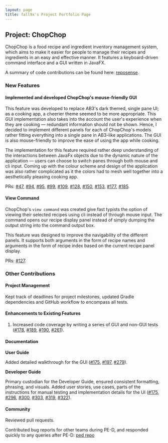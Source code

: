```yaml
---
layout: page
title: fall9x's Project Portfolio Page
---
```


## Project: ChopChop

ChopChop is a food recipe and ingredient inventory management system, which aims to make it easier for people to manage their recipes and ingredients in an easy and effective manner. It features a keyboard-driven command interface and a GUI written in JavaFX.

A summary of code contributions can be found here: [reposense](https://nus-cs2103-ay2021s1.github.io/tp-dashboard/#breakdown=true&search=fall9x).

### New Features

#### Implemented and developed ChopChop's mouse-friendly GUI

This feature was developed to replace AB3's dark themed, single pane UI; as a cooking app, a cheerier theme seemed to be more appropriate. This GUI implementation also takes into the account the user's experience when they are cooking — redundant information should not be shown. Hence, I decided to implement different panels for each of ChopChop's models rather fitting everything into a single pane in AB3-like applications. The GUI is also mouse-friendly to improve the ease of using the app while cooking.

The implementation for this feature required rather deep understanding of the interactions between JavaFx objects due to the dynamic nature of the application — users can choose to switch panes through both mouse and cli input. Coming up with the colour scheme and design of the application was also rather complicated as it the colors had to mesh well together into a aesthetically pleasing cooking app.

PRs: [#47](https://github.com/AY2021S1-CS2103T-T10-3/tp/pull/47), [#94](https://github.com/AY2021S1-CS2103T-T10-3/tp/pull/94), [#95](https://github.com/AY2021S1-CS2103T-T10-3/tp/pull/95), [#99](https://github.com/AY2021S1-CS2103T-T10-3/tp/pull/99), [#109](https://github.com/AY2021S1-CS2103T-T10-3/tp/pull/109), [#128](https://github.com/AY2021S1-CS2103T-T10-3/tp/pull/128), [#150](https://github.com/AY2021S1-CS2103T-T10-3/tp/pull/150), [#153](https://github.com/AY2021S1-CS2103T-T10-3/tp/pull/153), [#177](https://github.com/AY2021S1-CS2103T-T10-3/tp/pull/177), [#185](https://github.com/AY2021S1-CS2103T-T10-3/tp/pull/185).



#### View Command

ChopChop's `view command` was created give fast typists the option of viewing their selected recipes using cli instead of through mouse input. The command opens our recipe display panel instead of simply dumping the output string into the command output box.

This feature was designed to improve the navigability of the different panels. It supports both arguments in the form of recipe names and arguments in the form of recipe index based on the current recipe panel display. 

PRs: [#127](https://github.com/AY2021S1-CS2103T-T10-3/tp/pull/127).



### Other Contributions

#### Project Management
Kept track of deadlines for project milestones, updated Gradle dependencies and GitHub workflow to encompass all tests.

#### Enhancements to Existing Features

1. Increased code coverage by writing a series of GUI and non-GUI tests ([#178](https://github.com/AY2021S1-CS2103T-T10-3/tp/pull/178), [#189](https://github.com/AY2021S1-CS2103T-T10-3/tp/pull/189), [#190](https://github.com/AY2021S1-CS2103T-T10-3/tp/pull/190), [#261](https://github.com/AY2021S1-CS2103T-T10-3/tp/pull/261)).



#### Documentation
**User Guide**

Added detailed walkthrough for the GUI ([#175](https://github.com/AY2021S1-CS2103T-T10-3/tp/pull/175), [#197](https://github.com/AY2021S1-CS2103T-T10-3/tp/pull/197), [#279](https://github.com/AY2021S1-CS2103T-T10-3/tp/pull/279)).

**Developer Guide**

Primary custodian for the Developer Guide, ensured consistent formatting, phrasing, and visuals. Added user stories, use cases, parts of the instructions for manual testing and implementation details for the UI ([#175](https://github.com/AY2021S1-CS2103T-T10-3/tp/pull/175), [#296](https://github.com/AY2021S1-CS2103T-T10-3/tp/pull/296), [#300](https://github.com/AY2021S1-CS2103T-T10-3/tp/pull/300), [#303](https://github.com/AY2021S1-CS2103T-T10-3/tp/pull/303), [#319](https://github.com/AY2021S1-CS2103T-T10-3/tp/pull/319), [#322](https://github.com/AY2021S1-CS2103T-T10-3/tp/pull/322)).




#### Community

Reviewed pull requests.

Contributed bug reports for other teams during PE-D, and responded quickly to any queries after PE-D: [ped repo](https://github.com/fall9x/ped/issues)
